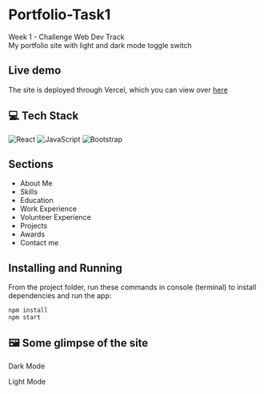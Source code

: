# Portfolio-Task1

Week 1 - Challenge Web Dev Track  
My portfolio site with light and dark mode toggle switch

## Live demo

The site is deployed through Vercel, which you can view over [here](https://harshal09.vercel.app/)

## 💻 Tech Stack

<img alt="React" src="https://img.shields.io/badge/react-%2320232a.svg?style=for-the-badge&logo=react&logoColor=%2361DAFB"/> <img alt="JavaScript" src="https://img.shields.io/badge/javascript-%23323330.svg?style=for-the-badge&logo=javascript&logoColor=%23F7DF1E"/> <img alt="Bootstrap" src="https://img.shields.io/badge/bootstrap-%23563D7C.svg?style=for-the-badge&logo=bootstrap&logoColor=white"/>

## Sections

- About Me
- Skills
- Education
- Work Experience
- Volunteer Experience
- Projects
- Awards
- Contact me

## Installing and Running

From the project folder, run these commands in console (terminal) to install dependencies and run the app:

```
npm install
npm start
```

## 🖼️ Some glimpse of the site

Dark Mode

Light Mode
